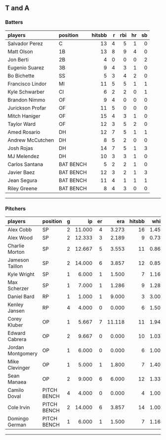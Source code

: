 ## T and A

### Batters

 
|players          |position  | hitsbb|  r| rbi| hr| sb| 
|:----------------|:---------|------:|--:|---:|--:|--:| 
|Salvador Perez   |C         |     13|  4|   5|  1|  0| 
|Matt Olson       |1B        |     13|  8|   9|  4|  0| 
|Jon Berti        |2B        |      4|  0|   0|  0|  2| 
|Eugenio Suarez   |3B        |      9|  4|   3|  1|  0| 
|Bo Bichette      |SS        |      5|  3|   4|  2|  0| 
|Francisco Lindor |MI        |     11|  5|   5|  1|  1| 
|Kyle Schwarber   |CI        |      6|  2|   2|  0|  1| 
|Brandon Nimmo    |OF        |      9|  4|   0|  0|  0| 
|Jurickson Profar |OF        |     11|  5|   0|  0|  0| 
|Mitch Haniger    |OF        |     15|  4|   3|  1|  0| 
|Taylor Ward      |OF        |     12|  3|   5|  2|  0| 
|Amed Rosario     |DH        |     12|  7|   5|  1|  1| 
|Andrew McCutchen |DH        |      8|  5|   2|  0|  0| 
|Josh Rojas       |DH        |     14|  7|   5|  1|  3| 
|MJ Melendez      |DH        |     10|  3|   3|  1|  0| 
|Carlos Santana   |BAT BENCH |      5|  2|   2|  1|  0| 
|Javier Baez      |BAT BENCH |     12|  3|   2|  1|  3| 
|Jean Segura      |BAT BENCH |     11|  4|   1|  1|  1| 
|Riley Greene     |BAT BENCH |      8|  4|   3|  0|  0| 

* * *

### Pitchers

 
|players           |position    |  g|     ip| er|    era| hitsbb|  whip| so|  w| sv| 
|:-----------------|:-----------|--:|------:|--:|------:|------:|-----:|--:|--:|--:| 
|Alex Cobb         |SP          |  2| 11.000|  4|  3.273|     16| 1.455| 12|  1|  0| 
|Alex Wood         |SP          |  2| 12.333|  3|  2.189|      9| 0.730| 14|  1|  0| 
|Charlie Morton    |SP          |  2| 12.667|  5|  3.553|     11| 0.868| 19|  1|  0| 
|Jameson Taillon   |SP          |  2| 14.000|  6|  3.857|     12| 0.857| 10|  1|  0| 
|Kyle Wright       |SP          |  1|  6.000|  1|  1.500|      7| 1.167|  5|  1|  0| 
|Max Scherzer      |SP          |  1|  7.000|  1|  1.286|      9| 1.286|  6|  0|  0| 
|Daniel Bard       |RP          |  1|  1.000|  1|  9.000|      3| 3.000|  1|  0|  1| 
|Kenley Jansen     |RP          |  4|  4.000|  0|  0.000|      6| 1.500|  4|  0|  3| 
|Corey Kluber      |OP          |  1|  5.667|  7| 11.118|     11| 1.941|  4|  0|  0| 
|Edward Cabrera    |OP          |  2|  9.667|  0|  0.000|     10| 1.034| 13|  1|  0| 
|Jordan Montgomery |OP          |  1|  6.000|  0|  0.000|      6| 1.000|  8|  1|  0| 
|Mike Clevinger    |OP          |  1|  5.000|  1|  1.800|      7| 1.400|  3|  1|  0| 
|Sean Manaea       |OP          |  2|  9.000|  6|  6.000|     12| 1.333| 10|  0|  0| 
|Camilo Doval      |PITCH BENCH |  4|  4.000|  0|  0.000|      4| 1.000|  4|  1|  3| 
|Cole Irvin        |PITCH BENCH |  2| 14.000|  6|  3.857|     14| 1.000|  7|  0|  0| 
|Domingo German    |PITCH BENCH |  1|  6.000|  1|  1.500|      7| 1.167|  4|  0|  0| 


* * *


